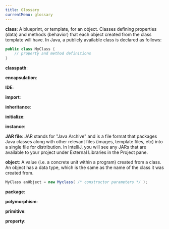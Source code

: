 ```yaml
---
title: Glossary
currentMenu: glossary
---
```


**class**: A blueprint, or template, for an object. Classes defining properties (data) and  methods (behavior) that each object created from the class template will have. In Java, a publicly available class is declared as follows:

```java
public class MyClass {
    // property and method definitions
}
```

**classpath**:

**encapsulation**:

**IDE**:

**import**:

**inheritance**:

**initialize**:

**instance**:

**JAR file**: JAR stands for "Java Archive" and is a file format that packages Java classes along with other relevant files (images, template files, etc) into a single file for distribution. In IntelliJ, you will see any JARs that are available to your project under External Libraries in the Project pane.

**object**: A value (i.e. a concrete unit within a program) created from a class. An object has a data type, which is the same as the name of the class it was created from.

```java
MyClass anObject = new Myclass( /* constructor parameters */ );
```

**package**:

**polymorphism**:

**primitive**:

**property**:
